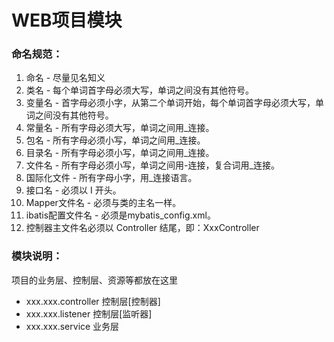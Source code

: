 # WEB项目模块

### 命名规范：
1.  命名 - 尽量见名知义
2.  类名 - 每个单词首字母必须大写，单词之间没有其他符号。
3.  变量名 - 首字母必须小字，从第二个单词开始，每个单词首字母必须大写，单词之间没有其他符号。
4.  常量名 - 所有字母必须大写，单词之间用_连接。
5.  包名 - 所有字母必须小写，单词之间用_连接。
6.  目录名 - 所有字母必须小写，单词之间用_连接。
7.  文件名 - 所有字母必须小写，单词之间用-连接，复合词用_连接。
8.  国际化文件 - 所有字母小字，用_连接语言。
9.  接口名 - 必须以 I 开头。
10. Mapper文件名 - 必须与类的主名一样。
11. ibatis配置文件名 - 必须是mybatis_config.xml。
12. 控制器主文件名必须以 Controller 结尾，即：XxxController

### 模块说明：
项目的业务层、控制层、资源等都放在这里

* xxx.xxx.controller 控制层[控制器]
* xxx.xxx.listener 控制层[监听器]
* xxx.xxx.service 业务层
